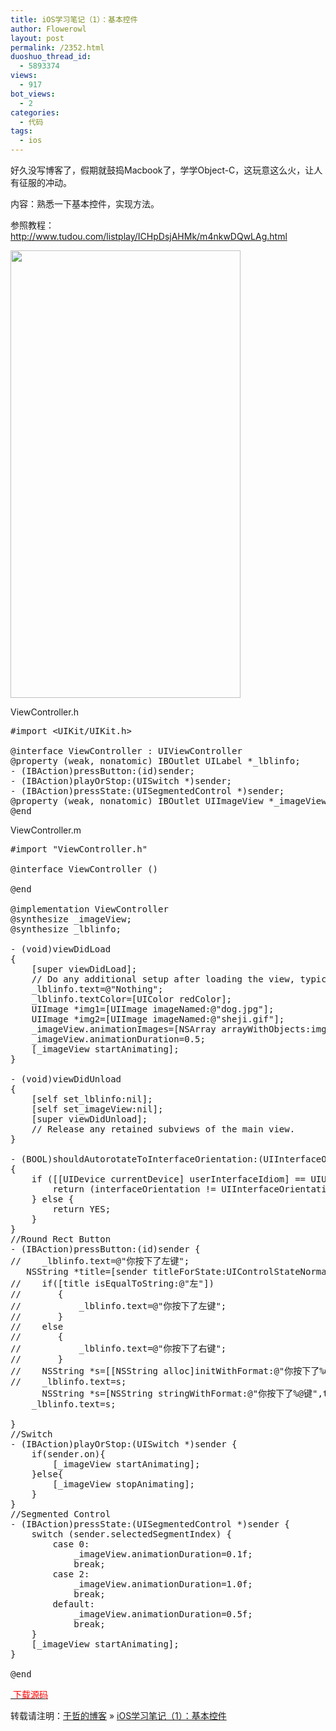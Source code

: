 ```yaml
---
title: iOS学习笔记（1）：基本控件
author: Flowerowl
layout: post
permalink: /2352.html
duoshuo_thread_id:
  - 5893374
views:
  - 917
bot_views:
  - 2
categories:
  - 代码
tags:
  - ios
---
```

好久没写博客了，假期就鼓捣Macbook了，学学Object-C，这玩意这么火，让人有征服的冲动。

内容：熟悉一下基本控件，实现方法。

参照教程：<span style="color: #ff0000;"><a href="http://www.tudou.com/listplay/ICHpDsjAHMk/m4nkwDQwLAg.html" target="_blank"><span style="color: #ff0000;">http://www.tudou.com/listplay/ICHpDsjAHMk/m4nkwDQwLAg.html</span></a></span>

[<img class="alignnone size-full wp-image-2353" title="ios2" src="http://lazynight.me/wp-content/uploads/2012/08/ios2.jpg" alt="" width="368" height="716" />][1]

ViewController.h

<pre class="lang:default decode:true ">#import &lt;UIKit/UIKit.h&gt;

@interface ViewController : UIViewController
@property (weak, nonatomic) IBOutlet UILabel *_lblinfo;
- (IBAction)pressButton:(id)sender;
- (IBAction)playOrStop:(UISwitch *)sender;
- (IBAction)pressState:(UISegmentedControl *)sender;
@property (weak, nonatomic) IBOutlet UIImageView *_imageView;
@end</pre>

ViewController.m

<pre class="lang:default decode:true ">#import "ViewController.h"

@interface ViewController ()

@end

@implementation ViewController
@synthesize _imageView;
@synthesize _lblinfo;

- (void)viewDidLoad
{
    [super viewDidLoad];
	// Do any additional setup after loading the view, typically from a nib.
    _lblinfo.text=@"Nothing";
    _lblinfo.textColor=[UIColor redColor];
    UIImage *img1=[UIImage imageNamed:@"dog.jpg"];
    UIImage *img2=[UIImage imageNamed:@"sheji.gif"];
    _imageView.animationImages=[NSArray arrayWithObjects:img1,img2,nil];
    _imageView.animationDuration=0.5;
    [_imageView startAnimating];
}

- (void)viewDidUnload
{
    [self set_lblinfo:nil];
    [self set_imageView:nil];
    [super viewDidUnload];
    // Release any retained subviews of the main view.
}

- (BOOL)shouldAutorotateToInterfaceOrientation:(UIInterfaceOrientation)interfaceOrientation
{
    if ([[UIDevice currentDevice] userInterfaceIdiom] == UIUserInterfaceIdiomPhone) {
        return (interfaceOrientation != UIInterfaceOrientationPortraitUpsideDown);
    } else {
        return YES;
    }
}
//Round Rect Button
- (IBAction)pressButton:(id)sender {
//    _lblinfo.text=@"你按下了左键";
   NSString *title=[sender titleForState:UIControlStateNormal];
//    if([title isEqualToString:@"左"])
//       {
//           _lblinfo.text=@"你按下了左键";
//       }
//    else
//       {
//           _lblinfo.text=@"你按下了右键";
//       }
//    NSString *s=[[NSString alloc]initWithFormat:@"你按下了%@键",title];
//    _lblinfo.text=s;
      NSString *s=[NSString stringWithFormat:@"你按下了%@键",title];
    _lblinfo.text=s;

}
//Switch
- (IBAction)playOrStop:(UISwitch *)sender {
    if(sender.on){
        [_imageView startAnimating];
    }else{
        [_imageView stopAnimating];
    }
}
//Segmented Control
- (IBAction)pressState:(UISegmentedControl *)sender {
    switch (sender.selectedSegmentIndex) {
        case 0:
            _imageView.animationDuration=0.1f; 
            break;
        case 2:
            _imageView.animationDuration=1.0f;
            break;
        default:
            _imageView.animationDuration=0.5f;
            break;
    }
    [_imageView startAnimating];
}

@end</pre>

<span style="color: #ff0000;"><a href="http://dl.dbank.com/c06n5mi26b" target="_blank"><span style="color: #ff0000;"> 下载源码</span></a></span>

转载请注明：[于哲的博客][2] &raquo; [iOS学习笔记（1）：基本控件][3]

 [1]: http://lazynight.me/wp-content/uploads/2012/08/ios2.jpg
 [2]: http://lazynight.me
 [3]: http://lazynight.me/2352.html